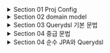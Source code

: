 <details>
<summary>Section 01 Proj Config </summary></summary>
<div markdown="1">

### build.gradle
```groovy
plugins {
	id 'java'
	id 'org.springframework.boot' version '3.0.0'
	id 'io.spring.dependency-management' version '1.1.0'
}

group = 'study'
version = '0.0.1-SNAPSHOT'
sourceCompatibility = '17'

configurations {
	compileOnly {
		extendsFrom annotationProcessor
	}
}

repositories {
	mavenCentral()
}

dependencies {
	implementation 'org.springframework.boot:spring-boot-starter-data-jpa'
	implementation 'org.springframework.boot:spring-boot-starter-web'
	compileOnly 'org.projectlombok:lombok'
	runtimeOnly 'com.h2database:h2'
	annotationProcessor 'org.projectlombok:lombok'
	testImplementation 'org.springframework.boot:spring-boot-starter-test'

	// Querydsl 추가
	implementation 'com.querydsl:querydsl-jpa:5.0.0:jakarta'
	annotationProcessor "com.querydsl:querydsl-apt:${dependencyManagement.importedProperties['querydsl.version']}:jakarta"
	annotationProcessor "jakarta.annotation:jakarta.annotation-api"
	annotationProcessor "jakarta.persistence:jakarta.persistence-api"

}

tasks.named('test') {
	useJUnitPlatform()
}
```
</div>
</details>


<details>
<summary>Section 02 domain model</summary></summary>
<div markdown="1">


![img.png](img.png)

</div>
</details>


<details>
<summary>Section 03 Querydsl 기본 문법</summary></summary>
<div markdown="1">

### JPQL 사용 예시
```java
    @Test
    public void startJPQL() throws Exception {
        Member findMember = em.createQuery("select m from Member m where m.username = :username", Member.class)
                .setParameter("username", "member1")
                .getSingleResult();
        assertThat(findMember.getUsername()).isEqualTo("member1");
     }
```

### Querydsl 사용 예시

```java
     @Test
     public void startQuerydsl() throws Exception {

         JPAQueryFactory queryFactory = new JPAQueryFactory(em);
         QMember m = new QMember("m");

         Member findMember = queryFactory
                 .select(m)
                 .from(m)
                 .where(m.username.eq("member1"))
                 .fetchOne();

         assertThat(findMember.getUsername()).isEqualTo("member1");

      }
```
- JPQL 실행 시점 오류, Querydsl 컴파일 오류
- JPQL 파라미터 바인딩 직접, Querydsl 파라미터 바인딩 자동처리
- JPAQueryFactory를 필드로 제공하면 동시성 문제는 어떻게 될까? 
  - 동시성 문제는 JPAQueryFactory를 생성할 때 제공하는 EntityManager에 달려있다.
  - 스프링 프레임워크는 여러 쓰레드에서 동시에 같은 EntityManager에 접근해도, 트랜잭션 마다 별도의 영속성 컨텍스트를 제공하기 때문에, 동시성 문제는 걱정하지 않아도 된다.

### 기본 Q-Type 활용
- Qtype이란 쿼리를 빌드하기 위한 타입
- Q클래스 인스턴스를 사용하는 2가지 방법

```java
QMember qMember = new QMember("m"); //별칭 직접 지정
Qmember qMember = Qmember.member; //기본 인스턴스 사용
```

### 검색 조건 쿼리
- Querydsl은 JPQL이 제공하는 모든 검색 조건을 제공한다.

```java
member.username.eq("member1") // username = 'member1'
member.username.ne("member1") //username != 'member1'
member.username.eq("member1").not() // username != 'member1'
member.username.isNotNull() //이름이 is not null
member.age.in(10, 20) // age in (10,20)
member.age.notIn(10, 20) // age not in (10, 20)
member.age.between(10,30) //between 10, 30
member.age.goe(30) // age >= 30
member.age.gt(30) // age > 30
member.age.loe(30) // age <= 30
member.age.lt(30) // age < 30
member.username.like("member%") //like 검색
member.username.contains("member") // like ‘%member%’ 검색
member.username.startsWith("member") //like ‘member%’ 검색
...
```

### AND 조건을 파라미터로 처리

```java 

    @Test
    public void searchAndParam() throws Exception {
        Member findMember = queryFactory
                .select(member)
                .from(member)
                .where(
                        member.username.eq("member1"),
                        member.age.eq(10)
                )
                .fetchOne();
        assertThat(findMember.getUsername()).isEqualTo("member1");
    }

```
- where()에 파라미터로 검색조건을 추가하면 AND조건이 추가됨
- 이 경우 null 값은 무시 -> 메서드 추출을 활용해서 동적 쿼리를 깔끔하게 만들 수 있음

### 결과 조회
- fetch(): 리스트 조회, 데이터 없으면 빈 리스트 반환
- fetchOne(): 단 건 조회
  - 결과가 없으면 null
  - 결과가 둘 이상이면 NonUniqueResultException
- fetchFirst(): limit(1).fetchOne()
- fetchResults(): 페이징 정보 포함, totalCount 쿼리 추가 실행
- fetchCount(): count 쿼리로 변경해서 수 조회

```java

    @Test
    public void resultFetch() throws Exception {
        //리스트 조회
        List<Member> fetch = queryFactory
                .select(member)
                .from(member)
                .fetch();
        //단건 조회
        Member fetchOne = queryFactory
                .selectFrom(member)
                .fetchOne();
        //limit(1) 조회
        Member fetchFirst = queryFactory
                .selectFrom(member)
                .fetchFirst();

        //fetchResults.getTotal() 제공 등등 페이징 관련 제공
        QueryResults<Member> fetchResults = queryFactory
                .selectFrom(member)
                .fetchResults();
        fetchResults.getTotal();
        fetchResults.getLimit();
        fetchResults.getOffset();

        //countQuery
        long total = queryFactory
                .selectFrom(member)
                .fetchCount();

    }

```

### 정렬

```java

    /**
     * 1. 나이 내림 차순(desc)
     * 2. 회원 이름 올림차순(asc)
     * 단 2에서 회원 이름이 없으면 마지막에 출력(nulls last)
     */
    @Test
    public void sort() throws Exception {
        em.persist(new Member(null, 100));
        em.persist(new Member("member5", 100));
        em.persist(new Member("member6", 100));

        List<Member> result = queryFactory
                .selectFrom(member)
                .where(member.age.eq(100))
                .orderBy(member.age.desc(), member.username.asc().nullsLast())
                .fetch();

        Member member5 = result.get(0);
        Member member6 = result.get(1);
        Member memberNull = result.get(2);

        assertThat(member5.getUsername()).isEqualTo("member5");
        assertThat(member6.getUsername()).isEqualTo("member6");
        assertThat(memberNull.getUsername()).isNull();

    }

```

### 페이징

- 조회 건수 제한


```java
    @Test
    public void paging1() throws Exception {
        List<Member> result = queryFactory
                .selectFrom(member)
                .orderBy(member.username.desc())
                .offset(1)
                .limit(2)
                .fetch();
        assertThat(result.size()).isEqualTo(2);
    }
```

- 전체 조회 수가 필요한 경우

```java


    @Test
    public void paging2() throws Exception {
        QueryResults<Member> queryResults = queryFactory
                .selectFrom(member)
                .orderBy(member.username.desc())
                .offset(1)
                .limit(2)
                .fetchResults();
        assertThat(queryResults.getTotal()).isEqualTo(4);
        assertThat(queryResults.getLimit()).isEqualTo(2);
        assertThat(queryResults.getOffset()).isEqualTo(1);
        assertThat(queryResults.getResults().size()).isEqualTo(2);

    }


```

### 집합


```java
    @Test
    public void aggregation() throws Exception {
        List<Tuple> result = queryFactory
                .select(
                        member.count(),
                        member.age.sum(),
                        member.age.avg(),
                        member.age.max(),
                        member.age.min())
                .from(member)
                .fetch();

        Tuple tuple = result.get(0);
        assertThat(tuple.get(member.count())).isEqualTo(4);
        assertThat(tuple.get(member.age.sum())).isEqualTo(100);
        assertThat(tuple.get(member.age.avg())).isEqualTo(25);
        assertThat(tuple.get(member.age.max())).isEqualTo(40);
        assertThat(tuple.get(member.age.min())).isEqualTo(10);

    }


```


### GroupBy

```java


    /**
     * 팀의 이름과 각 팀의 평균 연령을 구해라
     * @throws Exception
     */
    @Test
    public void group() throws Exception {
        List<Tuple> result = queryFactory
                .select(team.name, member.age.avg())
                .from(member)
                .join(member.team, team)
                .groupBy(team.name)
                .fetch();

        Tuple teamA = result.get(0);
        Tuple teamB = result.get(1);

        assertThat(teamA.get(team.name)).isEqualTo("teamA");
        assertThat(teamA.get(member.age.avg())).isEqualTo(15);

        assertThat(teamB.get(team.name)).isEqualTo("teamB");
        assertThat(teamB.get(member.age.avg())).isEqualTo(35);


    }

```
- 그룹화된 결과를 제한하려면 having을 추가하자


```java

        …
        .groupBy(item.price)
        .having(item.price.gt(1000))
        …

```

### 조인 - 기본 조인
- 기본 조인: 조인의 기본 문법은 첫 번쟤 파라미터에 조인 대상을 지정하고, 두 번째 파라미터에 별칭으로 사용할 Q 타입을 지정하면 된다.

```java

    @Test
    public void join() throws Exception {
        List<Member> result = queryFactory
                .selectFrom(member)
                .join(member.team, team)
                .where(team.name.eq("teamA"))
                .fetch();

        assertThat(result)
                .extracting("username")
                .containsExactly("member1", "member2");
    }
```

### 세타 조인
- 연관관계가 없는 필드로 조인

```java


    @Test
    public void theta_join() throws Exception {
        em.persist(new Member("teamA"));
        em.persist(new Member("teamB"));

        List<Member> result = queryFactory
                .select(member)
                .from(member, team)
                .where(member.username.eq(team.name))
                .fetch();

        assertThat(result)
                .extracting("username")
                .containsExactly("teamA", "teamB");
    }



```
- from 절에 여러 엔티티를 선택함으로서 세타 조인이 가능하다
- 외부 조인이 불가능하다. 다음에 설명할 조인 on을 사용하면 외부 조인 가능

### 조인 ON절

- ON절을 활용하면
  - 조인 대상을 필터링 할 수 있고
  - 연관관계가 없는 엔티티의 외부 조인이 가능하다.

1. 조인 대상 필터링

```java


    /**
     * 회원과 팀을 조인, 팀 이름이 teamA인 팀만 조인, 회원은 모두 조회
     * JPQL: select m, t from Member m left join m.team t on t.name = 'teamA'
     * @throws Exception
     */
    @Test
    public void join_on_filtering() throws Exception {

        List<Tuple> teamA = queryFactory
                .select(member, team)
                .from(member)
                .leftJoin(member.team, team).on(team.name.eq("teamA"))
                .fetch();
    }

```

2. 연관관계 없는 엔티티 외부 조인

```java

    /**
     * 연관관계 없는 엔티티 외부 조인
     * @throws Exception
     */
    @Test
    public void join_on_no_relation() throws Exception {
        em.persist(new Member("teamA"));
        em.persist(new Member("teamB"));

        List<Tuple> result = queryFactory
                .select(member, team)
                .from(member)
                .leftJoin(team).on(member.username.eq(team.name))
                .fetch();

        assertThat(result)
                .extracting("username")
                .containsExactly("teamA", "teamB");
    }

```


### 페치 조인

```java


    @Test
    public void fetchJoin() throws Exception {
        em.flush();
        em.clear();

        Member member1 = queryFactory
                .selectFrom(member)
                .join(member.team, team).fetchJoin()
                .where(member.username.eq("member1"))
                .fetchOne();
    }

```

### 서브 쿼리

```java 
    /**
     * 나이가 가장 많은 회원 조회
     * @throws Exception
     */
    @Test
    public void subQuery() throws Exception {
        QMember memberSub = new QMember("memberSub");
        List<Member> result = queryFactory
                .selectFrom(member)
                .where(member.age.eq(select(memberSub.age.max())
                        .from(memberSub)
                ))
                .fetch();

        assertThat(result).extracting("age")
                .containsExactly(40);

    }


    /**
     * 나이가 평균 이상인 회원 조회
     * @throws Exception
     */
    @Test
    public void subQueryGoe() throws Exception {
        QMember memberSub = new QMember("memberSub");
        List<Member> result = queryFactory
                .selectFrom(member)
                .where(member.age.goe(select(memberSub.age.avg())
                        .from(memberSub)
                ))
                .fetch();

        assertThat(result).extracting("age")
                .containsExactly(30, 40);

    }



    @Test
    public void subQueryIn() throws Exception {
        QMember memberSub = new QMember("memberSub");
        List<Member> result = queryFactory
                .selectFrom(member)
                .where(member.age.in(
                        select(memberSub.age)
                                .from(memberSub)
                                .where(memberSub.age.gt(10))
                ))
                .fetch();

        assertThat(result).extracting("age")
                .containsExactly(20, 30, 40);

    }

    @Test
    public void selectSubQuery() throws Exception {

        QMember memberSub = new QMember("memberSub");
        List<Tuple> result = queryFactory
                .select(member.username,
                        select(memberSub.age.avg())
                                .from(memberSub))
                .from(member)
                .fetch();

        for (Tuple tuple : result) {
            System.out.println("tuple = " + tuple);
        }
    }

```
- from절의 서브 쿼리 한계
  - JPA JPQL 서브쿼리의 한계점으로 form 절의 서브쿼리는 지원하지 않는다.
  - 당연히 Querydsl도 지원하지 않는다.
  - 하이버네이트 구현체를 사용하면 select 절의 서브쿼리는 지웒나다.
  - querydsl도 하이버네이트 구현체를 사용하면 select절의 서브쿼리를 지원한다.
- from절의 서브 쿼리 해결방안
  - 서브쿼리를 join으로 변경한다. (가능한 상황도 있고 불가능한 상황도 있다)
  - 애플리케이션에서 쿼리를 2번 분리해서 실행한다
  - nativeSQL을 사용한다.
  - 그런데 DB에게 어디까지 일을 시켜야 될 지 한번 고민해봐라
  - 복잡한 서브쿼리가 필요한 경우 그냥 애플리케이션에서 처리하는 것이 더 효율적일 수 있기 때문이다

### Case문

```java

    @Test
    public void basicCase() throws Exception {

        List<String> result = queryFactory
                .select(member.age
                        .when(10).then("열살")
                        .when(20).then("스무살")
                        .otherwise("기타"))
                .from(member)
                .fetch();
        for (String s : result) {
            System.out.println("s = " + s);
        }
    }

    @Test
    public void complexCase() throws Exception {

        List<String> res = queryFactory
                .select(new CaseBuilder()
                        .when(member.age.between(0, 20)).then("0~20살")
                        .when(member.age.between(21, 30)).then("21~30살")
                        .otherwise("기타"))
                .from(member)
                .fetch();
        for (String re : res) {
            System.out.println("re = " + re);
        }
    }
```

### 상수, 문자 더하기

```java

    @Test
    public void constant() throws Exception {
        List<Tuple> result = queryFactory
                .select(member.username, Expressions.constant("A"))
                .from(member)
                .fetch();

        for (Tuple tuple : result) {
            System.out.println("tuple = " + tuple);
        }
    }

    @Test
    public void concat() throws Exception {
        List<String> result = queryFactory
                .select(member.username.concat("_").concat(member.age.stringValue()))
                .from(member)
                .where(member.username.eq("member1"))
                .fetch();

        for (String s : result) {
            System.out.println("s = " + s);
        }
    }
```


</div>
</details>


<details>
<summary>Section 04 중급 문법 </summary></summary>
<div markdown="1">



</div>
</details>



<details>
<summary>Section 04 순수 JPA와 Querydsl </summary></summary>
<div markdown="1">



</div>
</details>
